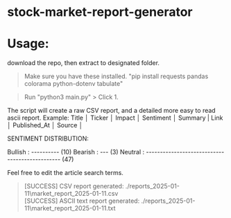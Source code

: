 # stock-market-report-generator

# Usage: 

download the repo, then extract to designated folder. 

> Make sure you have these installed. "pip install requests pandas colorama python-dotenv tabulate"

> Run "python3 main.py" > Click 1. 


The script will create a raw CSV report, and a detailed more easy to read ascii report. 
Example: 
Title  │ Ticker   │ Impact   │ Sentiment   │ Summary |  Link     │ Published_At         │ Source             │

SENTIMENT DISTRIBUTION:

Bullish : ---------- (10)
Bearish : --- (3)
Neutral : ----------------------------------------------- (47)


Feel free to edit the article search terms. 

> [SUCCESS] CSV report generated: ./reports_2025-01-11\market_report_2025-01-11.csv                                                                                                                                                                      
> [SUCCESS] ASCII text report generated: ./reports_2025-01-11\market_report_2025-01-11.txt
